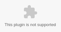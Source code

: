 ```yaml
---
layout: post
title: Callback Support For Clickatell PHP Library
fullview: true
---
```


Wanting to create a game for a while now, I never knew where to start. Finally I decided to just take some tutorials and work through them.

I followed a tutorial for creating a [Space Shooter with Unity 3D](http://unity3d.com/learn/tutorials/projects/space-shooter) and this is what I came up with. Nothing unique or exciting, just getting to know the application and a little more about game programming/design. All assets used in this game was provided by [Unity 3D](http://unity3d.com/).

Hopefully this isn’t the last game that will be posted. Enjoy...

<script type="text/javascript">
<!--
var unityObjectUrl = "http://webplayer.unity3d.com/download_webplayer-3.x/3.0/uo/UnityObject2.js";
if (document.location.protocol == 'https:')
    unityObjectUrl = unityObjectUrl.replace("http://", "https://ssl-");
document.write('<script type="text/javascript" src="' + unityObjectUrl + '"></script>');
-->
</script>
<script type="text/javascript" src="http://webplayer.unity3d.com/download_webplayer-3.x/3.0/uo/UnityObject2.js"></script>
<div class="videowrapper">
<div id="unityPlayer" style="position: absolute; height: 100%; width: 100%; top: 0px; left: 0px;"><embed style="display: block; width: 100%; height: 100%;" firstframecallback="UnityObject2.instances[0].firstFrameCallback();" type="application/vnd.unity" src="http://www.cainsvault.com/wordpress/wp-content/uploads/other/Space_Shooter/Space_Shooter.unity3d" height="100%" width="100%"></div>
</div>
<script type="text/javascript">
$(document).ready(function() {
    var u = new UnityObject2();
    u.initPlugin(jQuery("#unityPlayer")[0], "http://arcturial.github.io/downloads/Space_Shooter.unity3d");
});
</script>